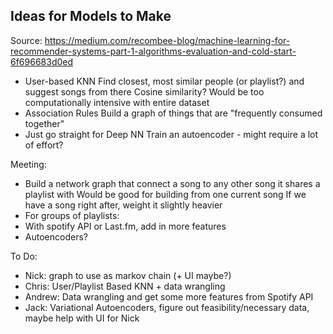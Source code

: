## Ideas for Models to Make

Source: https://medium.com/recombee-blog/machine-learning-for-recommender-systems-part-1-algorithms-evaluation-and-cold-start-6f696683d0ed
* User-based KNN
	Find closest, most similar people (or playlist?) and suggest songs from there
	Cosine similarity?
	Would be too computationally intensive with entire dataset
* Association Rules
	Build a graph of things that are "frequently consumed together"
* Just go straight for Deep NN
	Train an autoencoder - might require a lot of effort?

Meeting:
* Build a network graph that connect a song to any other song it shares a playlist with
	Would be good for building from one current song
	If we have a song right after, weight it slightly heavier
* For groups of playlists:
* With spotify API or Last.fm, add in more features
* Autoencoders?

To Do:
* Nick: graph to use as markov chain (+ UI maybe?)
* Chris: User/Playlist Based KNN + data wrangling
* Andrew: Data wrangling and get some more features from Spotify API
* Jack: Variational Autoencoders, figure out feasibility/necessary data, maybe help with UI for Nick
